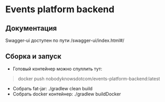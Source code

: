 # Events platform backend

## Документация

Swagger-ui доступен по пути /swagger-ui/index.html#/

## Сборка и запуск

* Готовый контейнер можно спуллить тут:
> docker push nobodyknowsdotcom/events-platform-backend:latest

* Собрать fat-jar: ./gradlew clean build
* Собрать docker контейнер: ./gradlew buildDocker